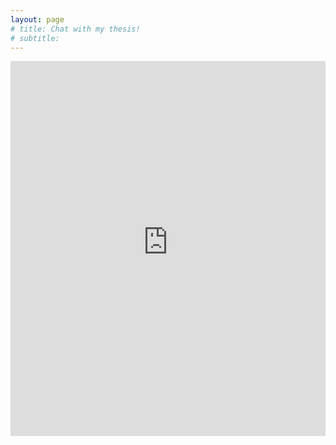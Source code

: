```yaml
---
layout: page
# title: Chat with my thesis!
# subtitle: 
---
```


<iframe
  src="https://theo-the-thesis.streamlit.app//?embed=true&embed_options=light_theme"
  height="600"
  style="width:100%;border:none;"
></iframe>